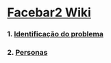 # [Facebar2 Wiki](https://github.com/nnsdtr/Facebar2/wiki)

### 1. [Identificação do problema](https://github.com/nnsdtr/Facebar2/wiki/identificacaoDoProblema)
### 2. [Personas](https://github.com/nnsdtr/Facebar2/wiki/personas)
